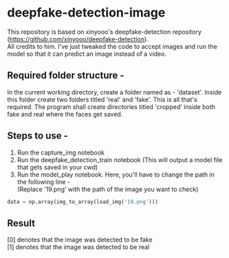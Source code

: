 # deepfake-detection-image
This repository is based on xinyooo's deepfake-detection repository (https://github.com/xinyooo/deepfake-detection).<br> 
All credits to him. I've just tweaked the code to accept images and run the model so that it can predict an image instead of a video.

## Required folder structure -
In the current working directory, create a folder named as - 'dataset'. Inside this folder create two folders titled 'real' and 'fake'. This
is all that's required. The program shall create directories titled 'cropped' inside both fake and real where the faces get saved.

## Steps to use -
1) Run the capture_img notebook <br>
2) Run the deepfake_detection_train notebook (This will output a model file that gets saved in your cwd) <br>
3) Run the model_play notebook. Here, you'll have to change the path in the following line - <br>
   (Replace '19.png' with the path of the image you want to check)

```python
data = np.array(img_to_array(load_img('19.png')))
```

## Result
[0] denotes that the image was detected to be fake<br>
[1] denotes that the image was detected to be real
